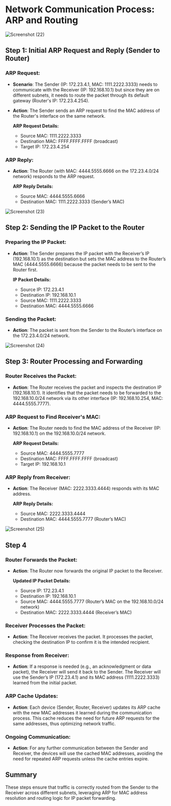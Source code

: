 # Network Communication Process: ARP and Routing

![Screenshot (22)](https://github.com/Sakib-lite/DevOps_Notes/assets/77607002/a65e5928-7ba7-4617-95d9-7afc96b8c018)

## Step 1: Initial ARP Request and Reply (Sender to Router)

### ARP Request:
- **Scenario**: The Sender (IP: 172.23.4.1, MAC: 1111.2222.3333) needs to communicate with the Receiver (IP: 192.168.10.1) but since they are on different subnets, it needs to route the packet through its default gateway (Router's IP: 172.23.4.254).
- **Action**: The Sender sends an ARP request to find the MAC address of the Router's interface on the same network.
  
  **ARP Request Details:**
  - Source MAC: 1111.2222.3333
  - Destination MAC: FFFF.FFFF.FFFF (broadcast)
  - Target IP: 172.23.4.254

### ARP Reply:
- **Action**: The Router (with MAC: 4444.5555.6666 on the 172.23.4.0/24 network) responds to the ARP request.
  
  **ARP Reply Details:**
  - Source MAC: 4444.5555.6666
  - Destination MAC: 1111.2222.3333 (Sender’s MAC)



![Screenshot (23)](https://github.com/Sakib-lite/DevOps_Notes/assets/77607002/32cb2cb1-33eb-446e-abec-23e32f0d2dee)

## Step 2: Sending the IP Packet to the Router

### Preparing the IP Packet:
- **Action**: The Sender prepares the IP packet with the Receiver’s IP (192.168.10.1) as the destination but sets the MAC address to the Router’s MAC (4444.5555.6666) because the packet needs to be sent to the Router first.
  
  **IP Packet Details:**
  - Source IP: 172.23.4.1
  - Destination IP: 192.168.10.1
  - Source MAC: 1111.2222.3333
  - Destination MAC: 4444.5555.6666

### Sending the Packet:
- **Action**: The packet is sent from the Sender to the Router’s interface on the 172.23.4.0/24 network.



![Screenshot (24)](https://github.com/Sakib-lite/DevOps_Notes/assets/77607002/0366f334-ed28-4c4c-8014-3b1c331c0134)

## Step 3: Router Processing and Forwarding

### Router Receives the Packet:
- **Action**: The Router receives the packet and inspects the destination IP (192.168.10.1). It identifies that the packet needs to be forwarded to the 192.168.10.0/24 network via its other interface (IP: 192.168.10.254, MAC: 4444.5555.7777).

### ARP Request to Find Receiver's MAC:
- **Action**: The Router needs to find the MAC address of the Receiver (IP: 192.168.10.1) on the 192.168.10.0/24 network.
  
  **ARP Request Details:**
  - Source MAC: 4444.5555.7777
  - Destination MAC: FFFF.FFFF.FFFF (broadcast)
  - Target IP: 192.168.10.1

### ARP Reply from Receiver:
- **Action**: The Receiver (MAC: 2222.3333.4444) responds with its MAC address.
  
  **ARP Reply Details:**
  - Source MAC: 2222.3333.4444
  - Destination MAC: 4444.5555.7777 (Router’s MAC)

![Screenshot (25)](https://github.com/Sakib-lite/DevOps_Notes/assets/77607002/8df0a950-8bbc-41fb-94ca-f49d4bb9e407)

## Step 4

### Router Forwards the Packet:
- **Action**: The Router now forwards the original IP packet to the Receiver.
  
  **Updated IP Packet Details:**
  - Source IP: 172.23.4.1
  - Destination IP: 192.168.10.1
  - Source MAC: 4444.5555.7777 (Router’s MAC on the 192.168.10.0/24 network)
  - Destination MAC: 2222.3333.4444 (Receiver’s MAC)

### Receiver Processes the Packet:
- **Action**: The Receiver receives the packet. It processes the packet, checking the destination IP to confirm it is the intended recipient.

### Response from Receiver:
- **Action**: If a response is needed (e.g., an acknowledgment or data packet), the Receiver will send it back to the Sender. The Receiver will use the Sender’s IP (172.23.4.1) and its MAC address (1111.2222.3333) learned from the initial packet.

### ARP Cache Updates:
- **Action**: Each device (Sender, Router, Receiver) updates its ARP cache with the new MAC addresses it learned during the communication process. This cache reduces the need for future ARP requests for the same addresses, thus optimizing network traffic.

### Ongoing Communication:
- **Action**: For any further communication between the Sender and Receiver, the devices will use the cached MAC addresses, avoiding the need for repeated ARP requests unless the cache entries expire.

## Summary
These steps ensure that traffic is correctly routed from the Sender to the Receiver across different subnets, leveraging ARP for MAC address resolution and routing logic for IP packet forwarding.
